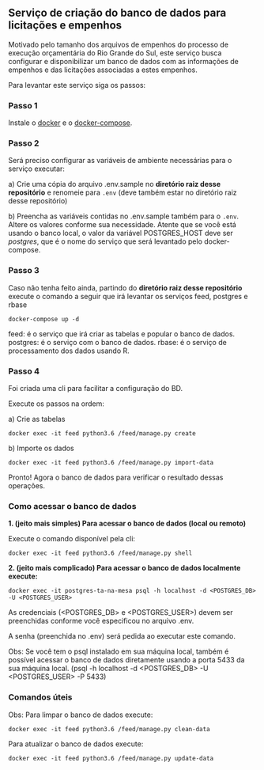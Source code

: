 ## Serviço de criação do banco de dados para licitações e empenhos

Motivado pelo tamanho dos arquivos de empenhos do processo de execução orçamentária do Rio Grande do Sul, este serviço busca configurar e disponibilizar um banco de dados com as informações de empenhos e das licitações associadas a estes empenhos.

Para levantar este serviço siga os passos:

### Passo 1
Instale o [docker](https://docs.docker.com/install/) e o [docker-compose](https://docs.docker.com/compose/install/).

### Passo 2

Será preciso configurar as variáveis de ambiente necessárias para o serviço executar:

a) Crie uma cópia do arquivo .env.sample no **diretório raiz desse repositório** e renomeie para `.env` (deve também estar no diretório raiz desse repositório)

b) Preencha as variáveis contidas no .env.sample também para o `.env`. Altere os valores conforme sua necessidade. Atente que se você está usando o banco local, o valor da variável POSTGRES_HOST deve ser *postgres*, que é o nome do serviço que será levantado pelo docker-compose.

### Passo 3

Caso não tenha feito ainda, partindo do **diretório raiz desse repositório** execute o comando a seguir que irá levantar os serviços feed, postgres e rbase

```
docker-compose up -d
```

feed: é o serviço que irá criar as tabelas e popular o banco de dados.
postgres: é o serviço com o banco de dados.
rbase: é o serviço de processamento dos dados usando R.

### Passo 4

Foi criada uma cli para facilitar a configuração do BD.

Execute os passos na ordem:

a) Crie as tabelas
```
docker exec -it feed python3.6 /feed/manage.py create
```

b) Importe os dados
```
docker exec -it feed python3.6 /feed/manage.py import-data
```

Pronto! Agora o banco de dados para verificar o resultado dessas operações.

### **Como acessar o banco de dados**

**1. (jeito mais simples) Para acessar o banco de dados (local ou remoto)**

Execute o comando disponível pela cli:

```
docker exec -it feed python3.6 /feed/manage.py shell
```

**2. (jeito mais complicado) Para acessar o banco de dados localmente execute:**

```
docker exec -it postgres-ta-na-mesa psql -h localhost -d <POSTGRES_DB> -U <POSTGRES_USER>
```

As credenciais (<POSTGRES_DB> e <POSTGRES_USER>) devem ser preenchidas conforme você especificou no arquivo .env.

A senha (preenchida no .env) será pedida ao executar este comando.

Obs: Se você tem o psql instalado em sua máquina local, também é possível acessar o banco de dados diretamente usando a porta 5433 da sua máquina local. (psql -h localhost -d <POSTGRES_DB> -U <POSTGRES_USER> -P 5433)

### Comandos úteis

Obs:
Para limpar o banco de dados execute:
```
docker exec -it feed python3.6 /feed/manage.py clean-data
```

Para atualizar o banco de dados execute:
```
docker exec -it feed python3.6 /feed/manage.py update-data
```

